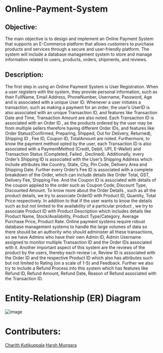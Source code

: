 # Online-Payment-System

## Objective:

The main objective is to design and implement an Online Payment
System that supports an E-Commerce platform that allows
customers to purchase products and services through a secure and
user-friendly platform. The system will include a database
management system to store and manage information related to
users, products, orders, shipments, and reviews.


## Description:

The first step in using an Online Payment System is User Registration. When a
user registers with the system, they provide personal information, such as their
FullName, Email Address, PhoneNumber, Username, Password, Age and is
associated with a unique User ID.
Whenever a user initiates a transaction, such as making a payment for an
order, the user’s UserID is also associated with an unique Transaction ID, and
features like Transaction Date and Time, Transaction Amount are also noted.
Each Transaction ID is associated with an Order ID , as the products ordered by
the user may be from multiple sellers therefore having different Order IDs, and
features like Order Status(Confirmed, Preparing, Shipped, Out for Delivery,
Returned), Shipping ID , Fee ID, Coupon ID, TotalAmount are noted.
Furthermore, to know the payment method opted by the user, each
Transaction ID is also associated with a PaymentMethod (Credit, Debit, UPI,
E-Wallet) and Transaction Status (Completed, Failed , Declined).
Additionally, every Order’s Shipping ID is associated with the User’s Shipping
Address which include attributes like Country, State, City, Pin Code, Delivery
Area and Shipping Date. Further every Order’s Fee ID is associated with a
complete breakdown of the Order, which can include details like Order Total,
GST, Delivery Fee, Shipping Fee. And the Coupon ID is associated with details of
the coupon applied to the order such as Coupon Code, Discount Type,
Discounted Amount.
To know more about the Order Details , such as all the product details, we try
to associate OrderID with Product ID, Quantity, Total Price respectively. In
addition to that if the user wants to know the details such as but not limited
to the availability of a particular product , we try to associate Product ID with
Product Description which includes details like Product Name,
Stock/Availability, Product Type/Category, Average Purchase Price, Product
Rate.
Online payment systems require robust database management systems to
handle the large volumes of data so there should be an authority who should
administer all these transactions, so we have Admins who have their own
Admin ID, Admin Username assigned to monitor multiple Transaction ID and
the Order IDs associated with it.
Another important aspect of this system are the reviews of the product by the
users, thereby each review i.e, Review ID is associated with the Order ID and
the respective Product ID which also has attributes such but not limited to
Rating (on a scale of 1-5) and Feedback. Further we also try to include a Refund
Process into this system which has features like Refund ID, Refund Amount,
Refund Date, Reason of Refund associated with the Transaction ID.

# Entity-Relationship (ER) Diagram

![image](https://user-images.githubusercontent.com/70831607/225311504-252aa4f7-21b0-43d9-ab9b-6b757c721a92.png)


# Contributers:

[Charith Kutikuppala](https://github.com/itsmeck24)
[Harsh Mungara](https://github.com/Harsh62004)  
